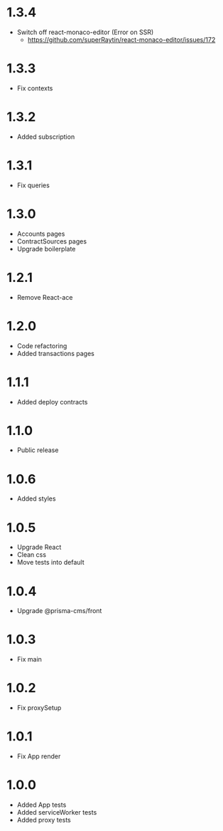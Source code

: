 1.3.4
=================================
- Switch off react-monaco-editor (Error on SSR)
  - https://github.com/superRaytin/react-monaco-editor/issues/172

1.3.3
=================================
- Fix contexts

1.3.2
=================================
- Added subscription

1.3.1
=================================
- Fix queries

1.3.0
=================================
- Accounts pages
- ContractSources pages
- Upgrade boilerplate

1.2.1
=================================
- Remove React-ace

1.2.0
=================================
- Code refactoring
- Added transactions pages

1.1.1
=================================
- Added deploy contracts

1.1.0
=================================
- Public release

1.0.6
=================================
- Added styles

1.0.5
=================================
- Upgrade React
- Clean css
- Move tests into default

1.0.4
=================================
- Upgrade @prisma-cms/front

1.0.3
=================================
- Fix main

1.0.2
=================================
- Fix proxySetup

1.0.1
=================================
- Fix App render

1.0.0
=================================
- Added App tests
- Added serviceWorker tests
- Added proxy tests

